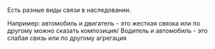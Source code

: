 Есть разные виды связи в наследовании.

Например: автомобиль и двигатель - это жесткая связка или по другому можно сказать композиция/
Водитель и автомобиль - это слабая связь или по другому агрегация